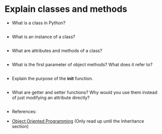 # Explain classes and methods 

- What is a class in Python?

```text

```

- What is an instance of a class?

```text

```

- What are attributes and methods of a class?

```text

```

- What is the first parameter of object methods? What does it refer to?

```text

```

- Explain the purpose of the __init__ function.

```text

```

- What are getter and setter functions? Why would you use them instead of just modifying an attribute directly?

```text

```

- References:

- [Object Oriented Programming](https://realpython.com/python3-object-oriented-programming/) (Only read up until the Inheritance section)